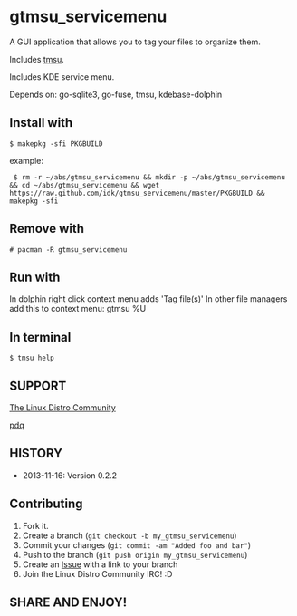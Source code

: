 gtmsu_servicemenu
=================

A GUI application that allows you to tag your files to organize them.

Includes [tmsu][3].

Includes KDE service menu.

Depends on: go-sqlite3, go-fuse, tmsu, kdebase-dolphin

Install with
------------

    $ makepkg -sfi PKGBUILD

example:
    
     $ rm -r ~/abs/gtmsu_servicemenu && mkdir -p ~/abs/gtmsu_servicemenu && cd ~/abs/gtmsu_servicemenu && wget https://raw.github.com/idk/gtmsu_servicemenu/master/PKGBUILD && makepkg -sfi

Remove with
-----------

    # pacman -R gtmsu_servicemenu

Run with
--------

In dolphin right click context menu adds 'Tag file(s)'
In other file managers add this to context menu: gtmsu %U


In terminal
-----------

    $ tmsu help


SUPPORT
-------

[The Linux Distro Community][1]

[pdq][2]


HISTORY
-------
* 2013-11-16: Version 0.2.2

Contributing
------------

1. Fork it.
2. Create a branch (`git checkout -b my_gtmsu_servicemenu`)
3. Commit your changes (`git commit -am "Added foo and bar"`)
4. Push to the branch (`git push origin my_gtmsu_servicemenu`)
5. Create an [Issue][2] with a link to your branch
6. Join the Linux Distro Community IRC! :D

SHARE AND ENJOY!
----------------

[1]: http://www.linuxdistrocommunity.com
[2]: https://github.com/idk/gtmsu_servicemenu/issues
[3]: http://tmsu.org

